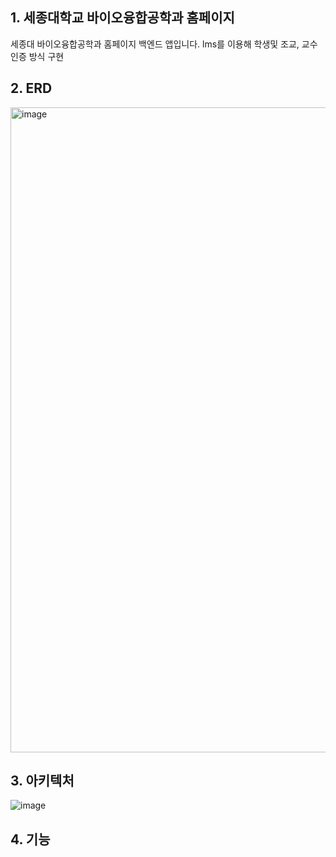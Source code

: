 ## 1. 세종대학교 바이오융합공학과 홈페이지 
세종대 바이오융합공학과 홈페이지 백엔드 앱입니다.
lms를 이용해 학생및 조교, 교수 인증 방식 구현


## 2. ERD
<img width="1032" alt="image" src="https://github.com/user-attachments/assets/926ab283-0ae6-4071-b77a-2b6566f90a29" />


## 3. 아키텍처 
![image](https://github.com/user-attachments/assets/d3017d6a-a813-414d-b447-a859a9859656)

## 4. 기능
